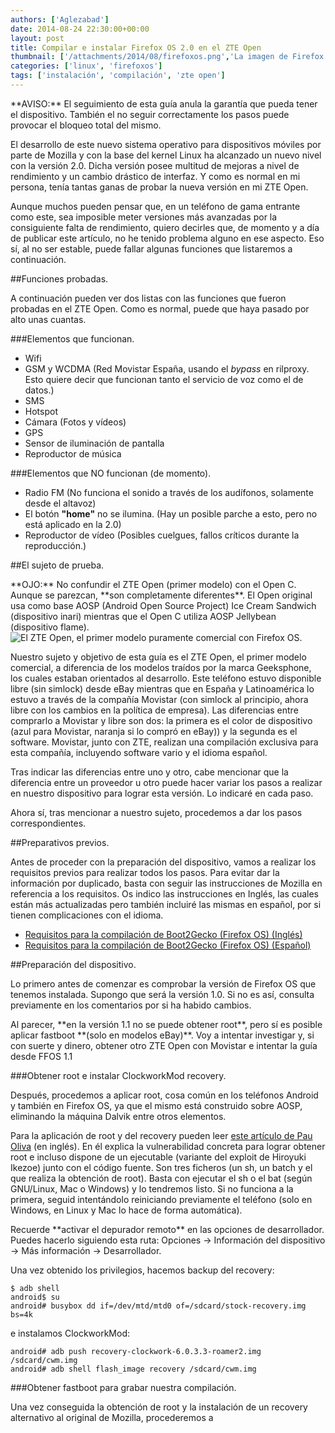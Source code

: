 ```yaml
---
authors: ['Aglezabad']
date: 2014-08-24 22:30:00+00:00
layout: post
title: Compilar e instalar Firefox OS 2.0 en el ZTE Open
thumbnail: ['/attachments/2014/08/firefoxos.png','La imagen de Firefox OS']
categories: ['linux', 'firefoxos']
tags: ['instalación', 'compilación', 'zte open']
---
```


<div class="alert alert-warning">
	**AVISO:** El seguimiento de esta guía anula la garantía que pueda tener el dispositivo. También el no seguir correctamente los pasos puede provocar el bloqueo total del mismo.
</div>

El desarrollo de este nuevo sistema operativo para dispositivos móviles por parte de Mozilla y con la base del kernel Linux ha alcanzado un nuevo nivel con la versión 2.0. Dicha versión posee multitud de mejoras a nivel de rendimiento y un cambio drástico de interfaz. Y como es normal en mi persona, tenía tantas ganas de probar la nueva versión en mi ZTE Open.

Aunque muchos pueden pensar que, en un teléfono de gama entrante como este, sea imposible meter versiones más avanzadas por la consiguiente falta de rendimiento, quiero decirles que, de momento y a día de publicar este artículo, no he tenido problema alguno en ese aspecto. Eso sí, al no ser estable, puede fallar algunas funciones que listaremos a continuación.

##Funciones probadas.

A continuación pueden ver dos listas con las funciones que fueron probadas en el ZTE Open. Como es normal, puede que haya pasado por alto unas cuantas.

###Elementos que funcionan.

* Wifi
* GSM y WCDMA (Red Movistar España, usando el *bypass* en rilproxy. Esto quiere decir que funcionan tanto el servicio de voz como el de datos.)
* SMS
* Hotspot
* Cámara (Fotos y vídeos)
* GPS
* Sensor de iluminación de pantalla
* Reproductor de música

###Elementos que NO funcionan (de momento).

* Radio FM (No funciona el sonido a través de los audífonos, solamente desde el altavoz)
* El botón **"home"** no se ilumina. (Hay un posible parche a esto, pero no está aplicado en la 2.0)
* Reproductor de vídeo (Posibles cuelgues, fallos críticos durante la reproducción.)

##El sujeto de prueba.

<div class="alert alert-info">
	**OJO:** No confundir el ZTE Open (primer modelo) con el Open C. Aunque se parezcan, **son completamente diferentes**. El Open original usa como base AOSP (Android Open Source Project) Ice Cream Sandwich (dispositivo inari) mientras que el Open C utiliza AOSP Jellybean (dispositivo flame).
</div>

<img class="img-responsive img-rounded lazy center-block" data-original="/attachments/2014/08/ZTE-Open.jpg" src="/img/placeholder.gif" alt="El ZTE Open, el primer modelo puramente comercial con Firefox OS.">

Nuestro sujeto y objetivo de esta guía es el ZTE Open, el primer modelo comercial, a diferencia de los modelos traídos por la marca Geeksphone, los cuales estaban orientados al desarrollo. Este teléfono estuvo disponible libre (sin simlock) desde eBay mientras que en España y Latinoamérica lo estuvo a través de la compañía Movistar (con simlock al principio, ahora libre con los cambios en la política de empresa). Las diferencias entre comprarlo a Movistar y libre son dos: la primera es el color de dispositivo (azul para Movistar, naranja si lo compró en eBay)) y la segunda es el software. Movistar, junto con ZTE, realizan una compilación exclusiva para esta compañía, incluyendo software vario y el idioma español.

Tras indicar las diferencias entre uno y otro, cabe mencionar que la diferencia entre un proveedor u otro puede hacer variar los pasos a realizar en nuestro dispositivo para lograr esta versión. Lo indicaré en cada paso.

Ahora sí, tras mencionar a nuestro sujeto, procedemos a dar los pasos correspondientes.

##Preparativos previos.

Antes de proceder con la preparación del dispositivo, vamos a realizar los requisitos previos para realizar todos los pasos. Para evitar dar la información por duplicado, basta con seguir las instrucciones de Mozilla en referencia a los requisitos. Os indico las instrucciones en Inglés, las cuales están más actualizadas pero también incluiré las mismas en español, por si tienen complicaciones con el idioma.

* [Requisitos para la compilación de Boot2Gecko (Firefox OS) (Inglés)](https://developer.mozilla.org/en-US/Firefox_OS/Firefox_OS_build_prerequisites)
* [Requisitos para la compilación de Boot2Gecko (Firefox OS) (Español)](https://developer.mozilla.org/es/docs/Mozilla/Boot_to_Gecko/Firefox_OS_build_prerequisites)

##Preparación del dispositivo.

Lo primero antes de comenzar es comprobar la versión de Firefox OS que tenemos instalada. Supongo que será la versión 1.0. Si no es así, consulta previamente en los comentarios por si ha habido cambios.

<div class="alert alert-warning">
	Al parecer, **en la versión 1.1 no se puede obtener root**, pero sí es posible aplicar fastboot **(solo en modelos eBay)**. Voy a intentar investigar y, si con suerte y dinero, obtener otro ZTE Open con Movistar e intentar la guía desde FFOS 1.1
</div> 

###Obtener root e instalar ClockworkMod recovery.

Después, procedemos a aplicar root, cosa común en los teléfonos Android y también en Firefox OS, ya que el mismo está construido sobre AOSP, eliminando la máquina Dalvik entre otros elementos.

Para la aplicación de root y del recovery pueden leer [este artículo de Pau Oliva](http://pof.eslack.org/2013/07/05/zte-open-firefoxos-phone-root-and-first-impressions/) (en inglés). En él explica la vulnerabilidad concreta para lograr obtener root e incluso dispone de un ejecutable (variante del exploit de Hiroyuki Ikezoe) junto con el código fuente. Son tres ficheros (un sh, un batch y el que realiza la obtención de root). Basta con ejecutar el sh o el bat (según GNU/Linux, Mac o Windows) y lo tendremos listo. Si no funciona a la primera, seguid intentándolo reiniciando previamente el teléfono (solo en Windows, en Linux y Mac lo hace de forma automática).

<div class="alert alert-info">
	Recuerde **activar el depurador remoto** en las opciones de desarrollador. Puedes hacerlo siguiendo esta ruta: Opciones -> Información del dispositivo -> Más información -> Desarrollador.
</div>

Una vez obtenido los privilegios, hacemos backup del recovery:

	$ adb shell
	android$ su
	android# busybox dd if=/dev/mtd/mtd0 of=/sdcard/stock-recovery.img bs=4k

e instalamos ClockworkMod:

	android# adb push recovery-clockwork-6.0.3.3-roamer2.img /sdcard/cwm.img
	android# adb shell flash_image recovery /sdcard/cwm.img

###Obtener fastboot para grabar nuestra compilación.

Una vez conseguida la obtención de root y la instalación de un recovery alternativo al original de Mozilla, procederemos a 
